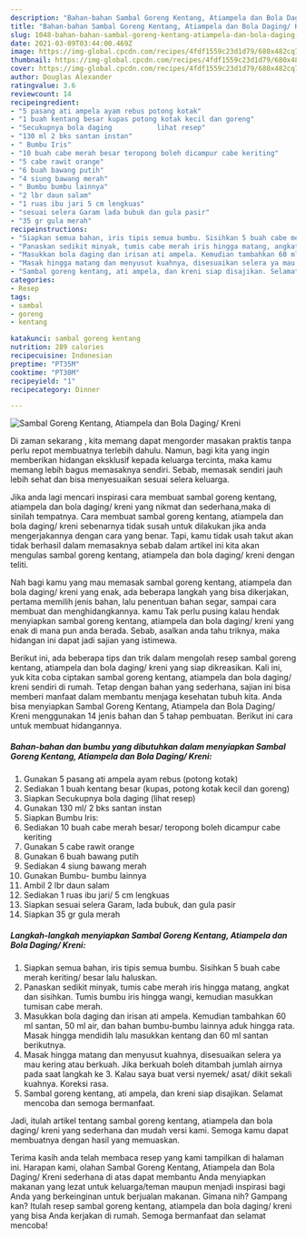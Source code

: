 ```yaml
---
description: "Bahan-bahan Sambal Goreng Kentang, Atiampela dan Bola Daging/ Kreni yang nikmat dan Mudah Dibuat"
title: "Bahan-bahan Sambal Goreng Kentang, Atiampela dan Bola Daging/ Kreni yang nikmat dan Mudah Dibuat"
slug: 1048-bahan-bahan-sambal-goreng-kentang-atiampela-dan-bola-daging-kreni-yang-nikmat-dan-mudah-dibuat
date: 2021-03-09T03:44:00.469Z
image: https://img-global.cpcdn.com/recipes/4fdf1559c23d1d79/680x482cq70/sambal-goreng-kentang-atiampela-dan-bola-daging-kreni-foto-resep-utama.jpg
thumbnail: https://img-global.cpcdn.com/recipes/4fdf1559c23d1d79/680x482cq70/sambal-goreng-kentang-atiampela-dan-bola-daging-kreni-foto-resep-utama.jpg
cover: https://img-global.cpcdn.com/recipes/4fdf1559c23d1d79/680x482cq70/sambal-goreng-kentang-atiampela-dan-bola-daging-kreni-foto-resep-utama.jpg
author: Douglas Alexander
ratingvalue: 3.6
reviewcount: 14
recipeingredient:
- "5 pasang ati ampela ayam rebus potong kotak"
- "1 buah kentang besar kupas potong kotak kecil dan goreng"
- "Secukupnya bola daging           lihat resep"
- "130 ml 2 bks santan instan"
- " Bumbu Iris"
- "10 buah cabe merah besar teropong boleh dicampur cabe keriting"
- "5 cabe rawit orange"
- "6 buah bawang putih"
- "4 siung bawang merah"
- " Bumbu bumbu lainnya"
- "2 lbr daun salam"
- "1 ruas ibu jari 5 cm lengkuas"
- "sesuai selera Garam lada bubuk dan gula pasir"
- "35 gr gula merah"
recipeinstructions:
- "Siapkan semua bahan, iris tipis semua bumbu. Sisihkan 5 buah cabe merah keriting/ besar lalu haluskan."
- "Panaskan sedikit minyak, tumis cabe merah iris hingga matang, angkat dan sisihkan. Tumis bumbu iris hingga wangi, kemudian masukkan tumisan cabe merah."
- "Masukkan bola daging dan irisan ati ampela. Kemudian tambahkan 60 ml santan, 50 ml air, dan bahan bumbu-bumbu lainnya aduk hingga rata. Masak hingga mendidih lalu masukkan kentang dan 60 ml santan berikutnya."
- "Masak hingga matang dan menyusut kuahnya, disesuaikan selera ya mau kering atau berkuah. Jika berkuah boleh ditambah jumlah airnya pada saat langkah ke 3. Kalau saya buat versi nyemek/ asat/ dikit sekali kuahnya. Koreksi rasa."
- "Sambal goreng kentang, ati ampela, dan kreni siap disajikan. Selamat mencoba dan semoga bermanfaat."
categories:
- Resep
tags:
- sambal
- goreng
- kentang

katakunci: sambal goreng kentang 
nutrition: 289 calories
recipecuisine: Indonesian
preptime: "PT35M"
cooktime: "PT30M"
recipeyield: "1"
recipecategory: Dinner

---
```



![Sambal Goreng Kentang, Atiampela dan Bola Daging/ Kreni](https://img-global.cpcdn.com/recipes/4fdf1559c23d1d79/680x482cq70/sambal-goreng-kentang-atiampela-dan-bola-daging-kreni-foto-resep-utama.jpg)

Di zaman  sekarang , kita memang dapat mengorder masakan praktis tanpa perlu repot membuatnya terlebih dahulu. Namun, bagi kita yang ingin memberikan hidangan eksklusif kepada keluarga tercinta, maka kamu memang lebih bagus memasaknya sendiri. Sebab, memasak sendiri jauh lebih sehat dan bisa menyesuaikan sesuai selera keluarga.

Jika anda lagi mencari inspirasi cara membuat sambal goreng kentang, atiampela dan bola daging/ kreni yang nikmat dan sederhana,maka di sinilah tempatnya. Cara membuat sambal goreng kentang, atiampela dan bola daging/ kreni  sebenarnya tidak susah untuk dilakukan jika anda mengerjakannya dengan cara yang benar. Tapi, kamu tidak usah takut akan tidak berhasil dalam memasaknya 
sebab dalam artikel ini kita akan mengulas sambal goreng kentang, atiampela dan bola daging/ kreni dengan teliti.  



Nah bagi kamu yang mau memasak sambal goreng kentang, atiampela dan bola daging/ kreni yang enak, ada beberapa langkah yang bisa dikerjakan, pertama memilih jenis bahan, lalu penentuan bahan segar, sampai cara membuat dan menghidangkannya. kamu Tak perlu pusing kalau hendak menyiapkan sambal goreng kentang, atiampela dan bola daging/ kreni yang enak di mana pun anda berada. Sebab, asalkan anda  tahu triknya, maka hidangan ini dapat jadi sajian yang istimewa.

Berikut ini, ada beberapa tips dan trik dalam mengolah resep sambal goreng kentang, atiampela dan bola daging/ kreni yang siap dikreasikan. Kali ini, yuk kita coba ciptakan sambal goreng kentang, atiampela dan bola daging/ kreni sendiri di rumah. Tetap dengan bahan yang sederhana, sajian ini bisa memberi manfaat dalam membantu menjaga kesehatan tubuh kita. Anda bisa menyiapkan Sambal Goreng Kentang, Atiampela dan Bola Daging/ Kreni menggunakan 14 jenis bahan dan 5 tahap pembuatan. Berikut ini cara untuk membuat hidangannya.

<!--inarticleads1-->

##### Bahan-bahan dan bumbu yang dibutuhkan dalam menyiapkan Sambal Goreng Kentang, Atiampela dan Bola Daging/ Kreni:

1. Gunakan 5 pasang ati ampela ayam rebus (potong kotak)
1. Sediakan 1 buah kentang besar (kupas, potong kotak kecil dan goreng)
1. Siapkan Secukupnya bola daging           (lihat resep)
1. Gunakan 130 ml/ 2 bks santan instan
1. Siapkan  Bumbu Iris:
1. Sediakan 10 buah cabe merah besar/ teropong boleh dicampur cabe keriting
1. Gunakan 5 cabe rawit orange
1. Gunakan 6 buah bawang putih
1. Sediakan 4 siung bawang merah
1. Gunakan  Bumbu- bumbu lainnya
1. Ambil 2 lbr daun salam
1. Sediakan 1 ruas ibu jari/ 5 cm lengkuas
1. Siapkan sesuai selera Garam, lada bubuk, dan gula pasir
1. Siapkan 35 gr gula merah




<!--inarticleads2-->

##### Langkah-langkah menyiapkan Sambal Goreng Kentang, Atiampela dan Bola Daging/ Kreni:

1. Siapkan semua bahan, iris tipis semua bumbu. Sisihkan 5 buah cabe merah keriting/ besar lalu haluskan.
1. Panaskan sedikit minyak, tumis cabe merah iris hingga matang, angkat dan sisihkan. Tumis bumbu iris hingga wangi, kemudian masukkan tumisan cabe merah.
1. Masukkan bola daging dan irisan ati ampela. Kemudian tambahkan 60 ml santan, 50 ml air, dan bahan bumbu-bumbu lainnya aduk hingga rata. Masak hingga mendidih lalu masukkan kentang dan 60 ml santan berikutnya.
1. Masak hingga matang dan menyusut kuahnya, disesuaikan selera ya mau kering atau berkuah. Jika berkuah boleh ditambah jumlah airnya pada saat langkah ke 3. Kalau saya buat versi nyemek/ asat/ dikit sekali kuahnya. Koreksi rasa.
1. Sambal goreng kentang, ati ampela, dan kreni siap disajikan. Selamat mencoba dan semoga bermanfaat.




Jadi, itulah artikel tentang  sambal goreng kentang, atiampela dan bola daging/ kreni  yang sederhana dan mudah versi kami. Semoga kamu dapat membuatnya dengan hasil yang memuaskan. 

Terima kasih anda telah membaca resep yang kami tampilkan di halaman ini. Harapan kami, olahan  Sambal Goreng Kentang, Atiampela dan Bola Daging/ Kreni sederhana di atas dapat membantu Anda menyiapkan makanan yang lezat untuk keluarga/teman maupun menjadi inspirasi bagi Anda yang berkeinginan untuk berjualan makanan. Gimana nih? Gampang kan? Itulah resep sambal goreng kentang, atiampela dan bola daging/ kreni yang bisa Anda kerjakan di rumah. Semoga bermanfaat dan selamat mencoba!

